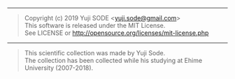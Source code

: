 ______
>Copyright (c) 2019 Yuji SODE \<yuji.sode@gmail.com\>  
>This software is released under the MIT License.  
>See LICENSE or http://opensource.org/licenses/mit-license.php
______
>This scientific collection was made by Yuji Sode.  
>The collection has been collected while his studying at Ehime University (2007-2018).
